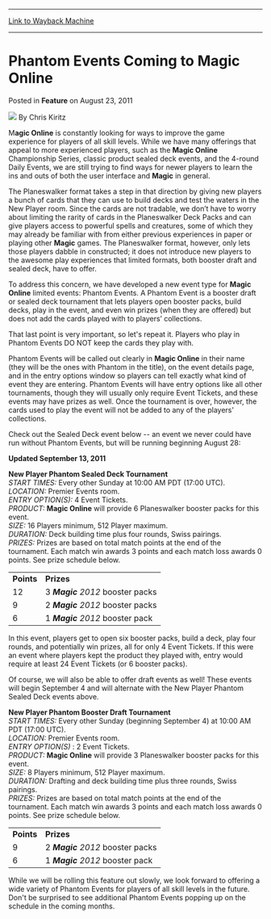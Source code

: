 
---
[Link to Wayback Machine](https://web.archive.org/web/20220124110850/https://magic.wizards.com/en/articles/archive/feature/phantom-events-coming-magic-online-2011-08-23)

[_metadata_:author]:- "Chris Kiritz"
[_metadata_:description]:- "Magic Online is constantly looking for ways to improve the game experience for players of all skill levels. While we have many offerings that appeal to more experienced players, such as the Magic Online Championship Series, classic product sealed deck events, and the 4-round Daily Events, we are still trying to find ways for newer players to learn the ins and outs of both the"
[_metadata_:generator]:- "Drupal 7 (http://drupal.org)"
[_metadata_:node]:- "687991"
[_metadata_:publish_date]:- "2011-08-23"
[_metadata_:source]:- "div-main-content"
[_metadata_:title]:- "Phantom Events Coming to Magic Online"
[_metadata_:wayback_capture_timestamp]:- "2022-01-24 11:08:50"
[_metadata_:wayback_raw_url]:- "https://web.archive.org/web/20220124110850id_/https://magic.wizards.com/en/articles/archive/feature/phantom-events-coming-magic-online-2011-08-23"
[_metadata_:wayback_url]:- "https://magic.wizards.com/en/articles/archive/feature/phantom-events-coming-magic-online-2011-08-23"
---


Phantom Events Coming to **Magic Online**
=========================================



 Posted in **Feature**
 on August 23, 2011 






![](https://media.magic.wizards.com/styles/auth_small/public/images/hero/wizardslogo_thumb.jpg)
By Chris Kiritz











M**agic Online** is constantly looking for ways to improve the game experience for players of all skill levels. While we have many offerings that appeal to more experienced players, such as the **Magic Online** Championship Series, classic product sealed deck events, and the 4-round Daily Events, we are still trying to find ways for newer players to learn the ins and outs of both the user interface and **Magic** in general. 

The Planeswalker format takes a step in that direction by giving new players a bunch of cards that they can use to build decks and test the waters in the New Player room. Since the cards are not tradable, we don’t have to worry about limiting the rarity of cards in the Planeswalker Deck Packs and can give players access to powerful spells and creatures, some of which they may already be familiar with from either previous experiences in paper or playing other **Magic** games. The Planeswalker format, however, only lets those players dabble in constructed; it does not introduce new players to the awesome play experiences that limited formats, both booster draft and sealed deck, have to offer. 

To address this concern, we have developed a new event type for **Magic Online** limited events: Phantom Events. A Phantom Event is a booster draft or sealed deck tournament that lets players open booster packs, build decks, play in the event, and even win prizes (when they are offered) but does not add the cards played with to players’ collections. 

That last point is very important, so let's repeat it. Players who play in Phantom Events DO NOT keep the cards they play with. 

Phantom Events will be called out clearly in **Magic Online** in their name (they will be the ones with Phantom in the title), on the event details page, and in the entry options window so players can tell exactly what kind of event they are entering. Phantom Events will have entry options like all other tournaments, though they will usually only require Event Tickets, and these events may have prizes as well. Once the tournament is over, however, the cards used to play the event will not be added to any of the players' collections. 

Check out the Sealed Deck event below -- an event we never could have run without Phantom Events, but will be running beginning August 28: 

**Updated September 13, 2011**

**New Player Phantom Sealed Deck Tournament**  
*START TIMES:*  Every other Sunday at 10:00 AM PDT (17:00 UTC).   
*LOCATION:*  Premier Events room.   
*ENTRY OPTION(S):*  4 Event Tickets.   
*PRODUCT:* 
**Magic Online** will provide 6 Planeswalker booster packs for this event.   
*SIZE:*  16 Players minimum, 512 Player maximum.   
*DURATION:*  Deck building time plus four rounds, Swiss pairings.   
*PRIZES:*  Prizes are based on total match points at the end of the tournament. Each match win awards 3 points and each match loss awards 0 points. See prize schedule below. 



|  |  |
| --- | --- |
| **Points** | **Prizes** |
| 12 | 3 ***Magic** 2012* booster packs |
| 9 | 2 ***Magic** 2012* booster packs  |
| 6 | 1 ***Magic** 2012* booster pack  |

  
In this event, players get to open six booster packs, build a deck, play four rounds, and potentially win prizes, all for only 4 Event Tickets. If this were an event where players kept the product they played with, entry would require at least 24 Event Tickets (or 6 booster packs). 

Of course, we will also be able to offer draft events as well! These events will begin September 4 and will alternate with the New Player Phantom Sealed Deck events above. 

**New Player Phantom Booster Draft Tournament**  
*START TIMES:*  Every other Sunday (beginning September 4) at 10:00 AM PDT (17:00 UTC).   
*LOCATION:*  Premier Events room.   
*ENTRY OPTION(S)* : 2 Event Tickets.   
*PRODUCT:* 
**Magic Online** will provide 3 Planeswalker booster packs for this event.   
*SIZE:*  8 Players minimum, 512 Player maximum.   
*DURATION:*  Drafting and deck building time plus three rounds, Swiss pairings.   
*PRIZES:*  Prizes are based on total match points at the end of the tournament. Each match win awards 3 points and each match loss awards 0 points. See prize schedule below. 



|  |  |
| --- | --- |
| **Points** | **Prizes** |
| 9 | 2 ***Magic** 2012* booster packs  |
| 6 | 1 ***Magic** 2012* booster pack  |

  
While we will be rolling this feature out slowly, we look forward to offering a wide variety of Phantom Events for players of all skill levels in the future. Don't be surprised to see additional Phantom Events popping up on the schedule in the coming months. 







